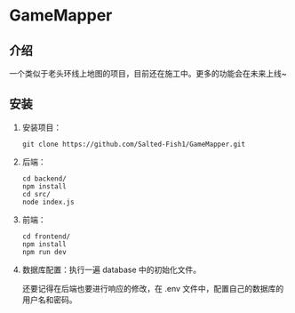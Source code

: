 # GameMapper

## 介绍

一个类似于老头环线上地图的项目，目前还在施工中。更多的功能会在未来上线~

## 安装

1. 安装项目：

   ```
   git clone https://github.com/Salted-Fish1/GameMapper.git
   ```

2. 后端：

   ```
   cd backend/
   npm install
   cd src/
   node index.js
   ```

3. 前端：

   ```
   cd frontend/
   npm install
   npm run dev
   ```

4. 数据库配置：执行一遍 database 中的初始化文件。

   还要记得在后端也要进行响应的修改，在 .env 文件中，配置自己的数据库的用户名和密码。

   

   